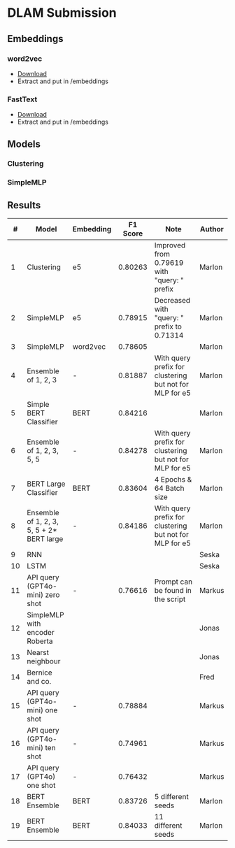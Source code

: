 # DLAM Submission
## Embeddings
### word2vec
- [Download](https://drive.google.com/file/d/0B7XkCwpI5KDYNlNUTTlSS21pQmM/edit?resourcekey=0-wjGZdNAUop6WykTtMip30g)
- Extract and put in /embeddings

### FastText
- [Download](https://dl.fbaipublicfiles.com/fasttext/vectors-english/wiki-news-300d-1M.vec.zip)
- Extract and put in /embeddings

## Models
### Clustering

### SimpleMLP


## Results
| #  | Model                                     | Embedding | F1 Score | Note                                                    | Author |
|----|-------------------------------------------|-----------|----------|---------------------------------------------------------|--------|
| 1  | Clustering                                | e5        | 0.80263  | Improved from 0.79619 with "query: " prefix             | Marlon |
| 2  | SimpleMLP                                 | e5        | 0.78915  | Decreased with "query: " prefix to 0.71314              | Marlon |
| 3  | SimpleMLP                                 | word2vec  | 0.78605  |                                                         | Marlon |
| 4  | Ensemble of 1, 2, 3                       | -         | 0.81887  | With query prefix for clustering but not for MLP for e5 | Marlon |
| 5  | Simple BERT Classifier                    | BERT      | 0.84216  |                                                         | Marlon |
| 6  | Ensemble of 1, 2, 3, 5, 5                 | -         | 0.84278  | With query prefix for clustering but not for MLP for e5 | Marlon |
| 7  | BERT Large Classifier                     | BERT      | 0.83604  | 4 Epochs & 64 Batch size                                | Marlon |
| 8  | Ensemble of 1, 2, 3, 5, 5 + 2* BERT large | -         | 0.84186  | With query prefix for clustering but not for MLP for e5 | Marlon |
| 9  | RNN                                       |           |          |                                                         | Seska  |
| 10 | LSTM                                      |           |          |                                                         | Seska  |
| 11 | API query (GPT4o-mini) zero shot          | -         | 0.76616  | Prompt can be found in the script                       | Markus |
| 12 | SimpleMLP with encoder Roberta            |           |          |                                                         | Jonas  |
| 13 | Nearst neighbour                          |           |          |                                                         | Jonas  |
| 14 | Bernice and co.                           |           |          |                                                         | Fred   |
| 15 | API query (GPT4o-mini) one shot           | -         | 0.78884  |                                                         | Markus |
| 16 | API query (GPT4o-mini) ten shot           | -         | 0.74961  |                                                         | Markus |
| 17 | API query (GPT4o) one shot                | -         | 0.76432  |                                                         | Markus |
| 18 | BERT Ensemble                             | BERT      | 0.83726  | 5 different seeds                                       | Marlon |
| 19 | BERT Ensemble                             | BERT      | 0.84033  | 11 different seeds                                      | Marlon |
